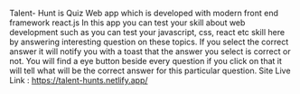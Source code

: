 Talent- Hunt is Quiz Web app which is developed with modern front end framework react.js
In this app you can test your skill about web development such as you can test your javascript, css, react etc skill here by answering interesting question on these topics.
If you select the correct answer it will notify you with a toast that the answer you select is correct or not.
You will find a eye button beside every question if you click on that it will tell what will be the correct answer for this particular question.
Site Live Link :  https://talent-hunts.netlify.app/

